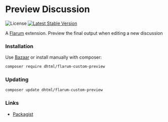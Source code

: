 # Preview Discussion

![License](https://img.shields.io/badge/license-MIT-blue.svg) [![Latest Stable Version](https://img.shields.io/packagist/v/dhtml/flarum-custom-preview.svg)](https://packagist.org/packages/dhtml/flarum-custom-preview)

A [Flarum](http://flarum.org) extension. Preview the final output when editing a new discussion

### Installation

Use [Bazaar](https://discuss.flarum.org/d/5151-flagrow-bazaar-the-extension-marketplace) or install manually with composer:

```sh
composer require dhtml/flarum-custom-preview
```

### Updating

```sh
composer update dhtml/flarum-custom-preview
```

### Links

- [Packagist](https://packagist.org/packages/dhtml/flarum-custom-preview)
